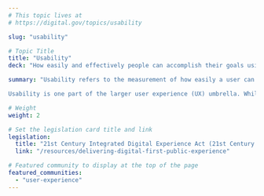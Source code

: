 ```yaml
---
# This topic lives at
# https://digital.gov/topics/usability

slug: "usability"

# Topic Title
title: "Usability"
deck: "How easily and effectively people can accomplish their goals using a product or system, while having a positive experience."

summary: "Usability refers to the measurement of how easily a user can accomplish their goals when using a service. This is usually measured through established research methodologies under the term “usability testing,” which includes success rates and customer satisfaction. 

Usability is one part of the larger user experience (UX) umbrella. While UX encompasses designing the overall experience of a product, usability focuses on the mechanics of making sure products work as well as possible for the user."

# Weight
weight: 2

# Set the legislation card title and link
legislation:
  title: "21st Century Integrated Digital Experience Act (21st Century IDEA) and M-23-22"
  link: "/resources/delivering-digital-first-public-experience"

# Featured community to display at the top of the page
featured_communities:
  - "user-experience"
---
```

